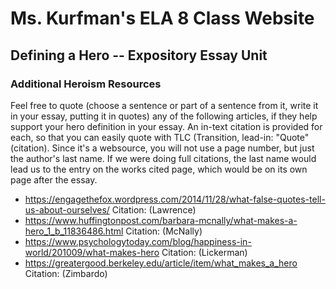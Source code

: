 # Ms. Kurfman's ELA 8 Class Website

## Defining a Hero -- Expository Essay Unit
### Additional Heroism Resources
Feel free to quote (choose a sentence or part of a sentence from it, write it in your essay, putting it in quotes) any of the following articles, if they help support your hero definition in your essay. An in-text citation is provided for each, so that you can easily quote with TLC (Transition, lead-in: "Quote" (citation). Since it's a websource, you will not use a page number, but just the author's last name. If we were doing full citations, the last name would lead us to the entry on the works cited page, which would be on its own page after the essay.
* https://engagethefox.wordpress.com/2014/11/28/what-false-quotes-tell-us-about-ourselves/ Citation: (Lawrence)
* https://www.huffingtonpost.com/barbara-mcnally/what-makes-a-hero_1_b_11836486.html Citation: (McNally)
* https://www.psychologytoday.com/blog/happiness-in-world/201009/what-makes-hero Citation: (Lickerman)
* https://greatergood.berkeley.edu/article/item/what_makes_a_hero Citation: (Zimbardo)
